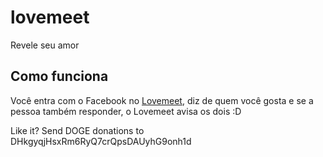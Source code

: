 lovemeet
========
Revele seu amor

## Como funciona

Você entra com o Facebook no [Lovemeet][url], diz de quem você gosta e se a pessoa também
responder, o Lovemeet avisa os dois :D

[url]: http://lovemeet.meteor.com

Like it? Send DOGE donations to DHkgyqjHsxRm6RyQ7crQpsDAUyhG9onh1d